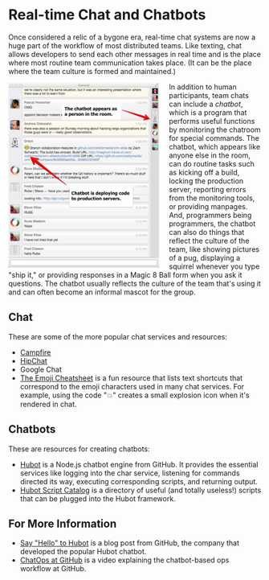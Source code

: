 # Real-time Chat and Chatbots

<span class="drop fa fa-comments fa-5x pull-left fa-border"></span>

Once considered a relic of a bygone era, real-time chat systems are now a huge part of the workflow of most distributed teams.  Like texting, chat allows developers to send each other messages in real time and is the place where most routine team communication takes place.  (It can be the place where the team culture is formed and maintained.)

<img style="width: 300px; float:left; margin-right: 20px" src="images/chatbot.png"/>

In addition to human participants, team chats can include a _chatbot_, which is a program that performs useful functions by monitoring the chatroom for special commands.  The chatbot, which appears like anyone else in the room, can do routine tasks such as kicking off a build, locking the production server, reporting errors from the monitoring tools, or providing manpages.  And, programmers being programmers, the chatbot can also do things that reflect the culture of the team, like showing pictures of a pug, displaying a squirrel whenever you type "ship it," or providing responses in a Magic 8 Ball form when you ask it questions.  The chatbot usually reflects the culture of the team that's using it and can often become an informal mascot for the group. 



## Chat

These are some of the more popular chat services and resources:

* [Campfire](campfirenow.com)
* [HipChat](https://www.hipchat.com)
* Google Chat
* [The Emoji Cheatsheet](http://www.emoji-cheat-sheet.com/) is a fun resource that lists text shortcuts that correspond to the emoji characters used in many chat services.  For example, using the code ":boom:" creates a small explosion icon when it's rendered in chat.

## Chatbots

These are resources for creating chatbots:

* [Hubot](https://hubot.github.com/) is a Node.js chatbot engine from GitHub.  It provides the essential services like logging into the char service, listening for commands directed its way, executing corresponding scripts, and returning output.
* [Hubot Script Catalog](http://hubot-script-catalog.herokuapp.com/) is a directory of useful (and totally useless!) scripts that can be plugged into the Hubot framework.


## For More Information

* [Say "Hello" to Hubot](https://github.com/blog/968-say-hello-to-hubot) is a blog post from GitHub, the company that developed the popular Hubot chatbot.
* [ChatOps at GitHub](https://www.youtube.com/watch?v=NST3u-GjjFw) is a video explaining the chatbot-based ops workflow at GitHub.

